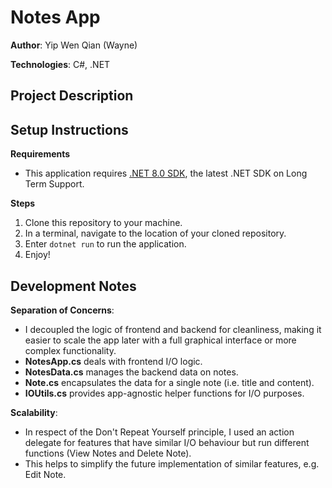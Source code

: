 # Notes App

**Author**: Yip Wen Qian (Wayne)

**Technologies**: C#, .NET

## Project Description


## Setup Instructions

**Requirements**
- This application requires [.NET 8.0 SDK](https://dotnet.microsoft.com/en-us/download/dotnet/8.0), the latest .NET SDK on Long Term Support.

**Steps**
1. Clone this repository to your machine.
2. In a terminal, navigate to the location of your cloned repository.
3. Enter `dotnet run` to run the application.
4. Enjoy!

## Development Notes

**Separation of Concerns**:
- I decoupled the logic of frontend and backend for cleanliness, making it easier to scale the app later with a full graphical interface or more complex functionality.
- **NotesApp.cs** deals with frontend I/O logic.
- **NotesData.cs** manages the backend data on notes.
- **Note.cs** encapsulates the data for a single note (i.e. title and content).
- **IOUtils.cs** provides app-agnostic helper functions for I/O purposes.

**Scalability**: 
- In respect of the Don't Repeat Yourself principle, I used an action delegate for features that have similar I/O behaviour but run different functions (View Notes and Delete Note).
- This helps to simplify the future implementation of similar features, e.g. Edit Note. 
